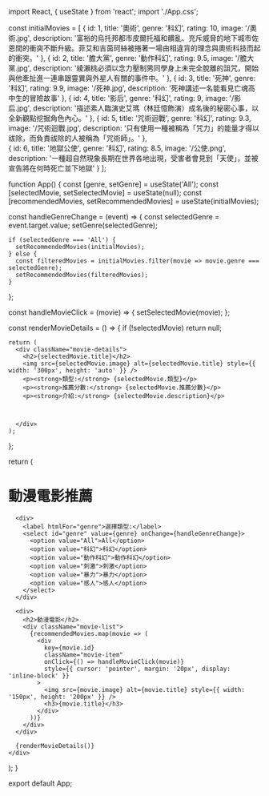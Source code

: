 import React, { useState } from 'react';
import './App.css';

const initialMovies = [
  { id: 1, title: '奧術', genre: '科幻', rating: 10, image: '/奧術.jpg', description: '富裕的烏托邦都市皮爾托福和髒亂、充斥威脅的地下城市佐恩間的衝突不斷升級。菲艾和吉茵珂絲被捲著一場由相違背的理念與奧術科技而起的衝突。' },
  { id: 2, title: '膽大黨', genre: '動作科幻', rating: 9.5, image: '/膽大黨.jpg', description: '綾瀨桃必須以念力壓制男同學身上未完全脫離的詛咒，開始與他牽扯進一連串跟靈異與外星人有關的事件中。' },
  { id: 3, title: '死神', genre: '科幻', rating: 9.9, image: '/死神.jpg', description: '死神講述一名能看見亡魂高中生的冒險故事' },
  { id: 4, title: '影后', genre: '科幻', rating: 9, image: '/影后.jpg', description: '描述素人臨演史艾瑪（林廷憶飾演）成名後的秘密心事，以全新觀點挖掘角色內心。' },
  { id: 5, title: '咒術迴戰', genre: '科幻', rating: 9.3, image: '/咒術迴戰.jpg', description: '只有使用一種被稱為「咒力」的能量才得以祓除，而負責祓除的人被稱為「咒術師」。' },  
  { id: 6, title: '地獄公使', genre: '科幻', rating: 8.5, image: '/公使.png', description: '一種超自然現象長期在世界各地出現，受害者會見到「天使」，並被宣告將在何時死亡並下地獄' }
];


function App() {
  const [genre, setGenre] = useState('All');
  const [selectedMovie, setSelectedMovie] = useState(null); 
  const [recommendedMovies, setRecommendedMovies] = useState(initialMovies);

  const handleGenreChange = (event) => {
    const selectedGenre = event.target.value;
    setGenre(selectedGenre);

    if (selectedGenre === 'All') {
      setRecommendedMovies(initialMovies);
    } else {
      const filteredMovies = initialMovies.filter(movie => movie.genre === selectedGenre);
      setRecommendedMovies(filteredMovies);
    }
  };

  const handleMovieClick = (movie) => {
    setSelectedMovie(movie); 
  };

  const renderMovieDetails = () => {
    if (!selectedMovie) return null;

    return (
      <div className="movie-details">
        <h2>{selectedMovie.title}</h2>
        <img src={selectedMovie.image} alt={selectedMovie.title} style={{ width: '300px', height: 'auto' }} />
        <p><strong>類型:</strong> {selectedMovie.類型}</p>
        <p><strong>推薦分數:</strong> {selectedMovie.推薦分數}</p>
        <p><strong>介紹:</strong> {selectedMovie.description}</p>
        
     

      </div>
    );
  };

  return (
    <div className="App">
      <h1>動漫電影推薦</h1>
      
      <div>
        <label htmlFor="genre">選擇類型:</label>
        <select id="genre" value={genre} onChange={handleGenreChange}>
          <option value="All">All</option>
          <option value="科幻">科幻</option>
          <option value="動作科幻">動作科幻</option>
          <option value="刺激">刺激</option>
          <option value="暴力">暴力</option>
          <option value="感人">感人</option>
        </select>
      </div>

      <div>
        <h2>動漫電影</h2>
        <div className="movie-list">
          {recommendedMovies.map(movie => (
            <div
              key={movie.id}
              className="movie-item"
              onClick={() => handleMovieClick(movie)} 
              style={{ cursor: 'pointer', margin: '20px', display: 'inline-block' }}
            >
              <img src={movie.image} alt={movie.title} style={{ width: '150px', height: '200px' }} />
              <h3>{movie.title}</h3>
            </div>
          ))}
        </div>
      </div>

      {renderMovieDetails()} 
    </div>
  );
}

export default App;
